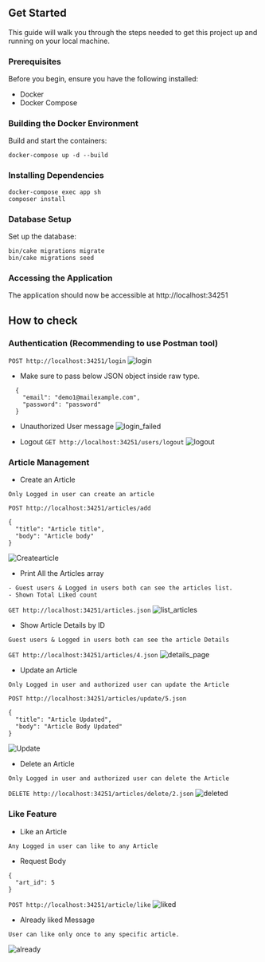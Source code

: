 ## Get Started

This guide will walk you through the steps needed to get this project up and running on your local machine.

### Prerequisites

Before you begin, ensure you have the following installed:

- Docker
- Docker Compose

### Building the Docker Environment

Build and start the containers:

```
docker-compose up -d --build
```

### Installing Dependencies

```
docker-compose exec app sh
composer install
```

### Database Setup

Set up the database:

```
bin/cake migrations migrate
bin/cake migrations seed
```

### Accessing the Application

The application should now be accessible at http://localhost:34251

## How to check

### Authentication (Recommending to use Postman tool)

`POST http://localhost:34251/login`
![login](https://github.com/irfanmominmt/coding-test-php/assets/112695126/ad0c9875-08e1-43fa-bbb5-42588d71533a)

- Make sure to pass below JSON object inside raw type.

```
  {
    "email": "demo1@mailexample.com",
    "password": "password"
  }
```

- Unauthorized User message
![login_failed](https://github.com/irfanmominmt/coding-test-php/assets/112695126/6a2782a5-b281-42fb-9ce2-bb4fc012b9d5)

- Logout
`GET http://localhost:34251/users/logout`
![logout](https://github.com/irfanmominmt/coding-test-php/assets/112695126/4144331e-0179-4fed-80a7-fb34a243ceca)

### Article Management
- Create an Article
```
Only Logged in user can create an article
```
`POST http://localhost:34251/articles/add`
```
{
  "title": "Article title",
  "body": "Article body"
}
```
![Createarticle](https://github.com/irfanmominmt/coding-test-php/assets/112695126/45503a52-a456-4a7e-9a7a-4a6528707bfb)

- Print All the Articles array
```
- Guest users & Logged in users both can see the articles list.
- Shown Total Liked count
```
`GET http://localhost:34251/articles.json`
![list_articles](https://github.com/irfanmominmt/coding-test-php/assets/112695126/39592c12-cd15-4ff3-ac26-9479d8ce5139)

- Show Article Details by ID
```
Guest users & Logged in users both can see the article Details
```
`GET http://localhost:34251/articles/4.json`
![details_page](https://github.com/irfanmominmt/coding-test-php/assets/112695126/7fa77d6d-dd09-42e1-a481-c233d4c6036c)

- Update an Article
```
Only Logged in user and authorized user can update the Article
```
`POST http://localhost:34251/articles/update/5.json`
```
{
  "title": "Article Updated",
  "body": "Article Body Updated"
}
```
![Update](https://github.com/irfanmominmt/coding-test-php/assets/112695126/66d64d75-6db7-4d89-ae85-0f7688c7a12a)

- Delete an Article
```
Only Logged in user and authorized user can delete the Article
```
`DELETE http://localhost:34251/articles/delete/2.json`
![deleted](https://github.com/irfanmominmt/coding-test-php/assets/112695126/f955bb2a-ceb7-4f6e-8b23-944529b661dd)

### Like Feature

- Like an Article
```
Any Logged in user can like to any Article
```
- Request Body
```
{
  "art_id": 5
}
```
`POST http://localhost:34251/article/like`
![liked](https://github.com/irfanmominmt/coding-test-php/assets/112695126/b4c655d3-50ca-4bac-828b-ec0daaeda754)

- Already liked Message
```
User can like only once to any specific article.
```
![already](https://github.com/irfanmominmt/coding-test-php/assets/112695126/8d7fbaac-6635-439b-b5a7-565058896eb7)

